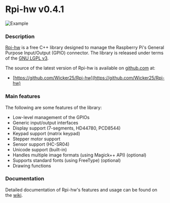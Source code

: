 Rpi-hw v0.4.1
=============

![Example](https://raw.github.com/Wicker25/Rpi-hw/develop/extras/ultrasonic_sensor.jpg)

### Description

[Rpi-hw](http://www.hackyourmind.org/blog/projects/rpi-hw/) is a free C++ library 
designed to manage the Raspberry Pi's General Purpose Input/Output (GPIO) connector.
The library is released under terms of the [GNU LGPL v3](http://en.wikipedia.org/wiki/GNU_Lesser_General_Public_License).

The source of the latest version of Rpi-hw is available on [github.com](https://github.com/Wicker25/Rpi-hw) at:

- [https://github.com/Wicker25/Rpi-hw](https://github.com/Wicker25/Rpi-hw)

### Main features

The following are some features of the library:

* Low-level management of the GPIOs
* Generic input/output interfaces
* Display support (7-segments, HD44780, PCD8544)
* Keypad support (matrix keypad)
* Stepper motor support
* Sensor support (HC-SR04)
* Unicode support (built-in)
* Handles multiple image formats (using Magick++ API) (optional)
* Supports standard fonts (using FreeType) (optional)
* Drawing functions

### Documentation

Detailed documentation of Rpi-hw's features and usage can be found on the [wiki](https://github.com/Wicker25/Rpi-hw/wiki).
